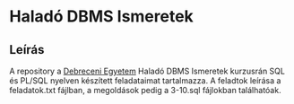 # Haladó DBMS Ismeretek

## Leírás

A repository a [Debreceni Egyetem](https://www.inf.unideb.hu/) Haladó DBMS Ismeretek kurzusrán SQL és PL/SQL nyelven készített feladataimat tartalmazza.
A feladtok leírása a feladatok.txt fájlban, a megoldások pedig a 3-10.sql fájlokban találhatóak.
